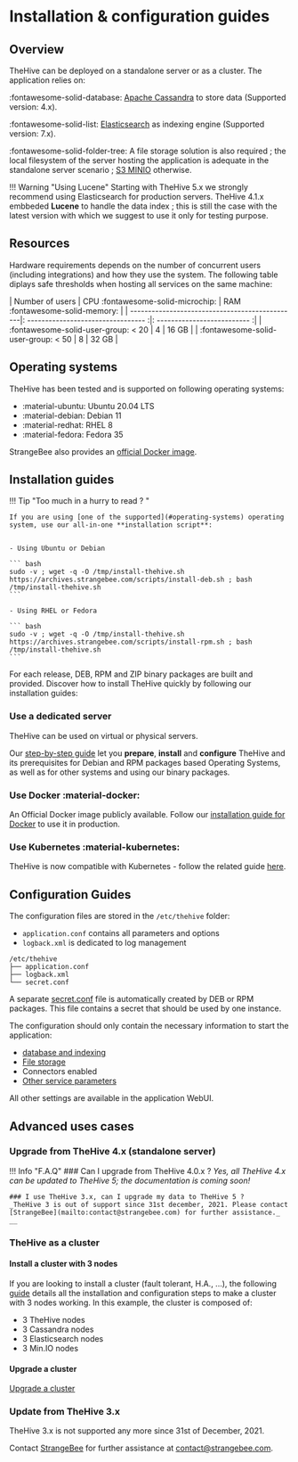 # Installation & configuration guides

## Overview
TheHive can be deployed on a standalone server or as a cluster. The application relies on:

:fontawesome-solid-database: [Apache Cassandra](https://cassandra.apache.org/_/index.html) to store data (Supported version: 4.x).

:fontawesome-solid-list:  [Elasticsearch](https://www.elastic.co) as indexing engine (Supported version: 7.x).

:fontawesome-solid-folder-tree:  A file storage solution is also required ; the local filesystem of the server hosting the application is adequate in the standalone server scenario ; [S3 MINIO](https://min.io/) otherwise.

!!! Warning "Using Lucene"
    Starting with TheHive 5.x we strongly recommend using Elasticsearch for production servers. 
    TheHive 4.1.x embbeded **Lucene** to handle the data index ; this is still the case with the latest version with which we suggest to use it only for testing purpose.

## Resources
Hardware requirements depends on the number of concurrent users (including integrations) and how they use the system. The following table diplays safe thresholds when hosting all services on the same machine:

| Number of users                                | CPU :fontawesome-solid-microchip: | RAM :fontawesome-solid-memory: |
| -----------------------------------------------|: --------------------------------- :|: -------------------------- :|
| :fontawesome-solid-user-group: < 20            | 4                                 | 16 GB                      |
| :fontawesome-solid-user-group: < 50            | 8                                 | 32 GB                      |


## Operating systems
TheHive has been tested and is supported on following operating systems: 

- :material-ubuntu: Ubuntu 20.04 LTS
- :material-debian: Debian 11 
- :material-redhat: RHEL 8
- :material-fedora: Fedora 35

StrangeBee also provides an [official Docker image](https://hub.docker.com/r/strangebee/thehive/tags). 

## Installation guides

!!! Tip "Too much in a hurry to read ? "

    If you are using [one of the supported](#operating-systems) operating system, use our all-in-one **installation script**: 


    - Using Ubuntu or Debian

    ``` bash
    sudo -v ; wget -q -O /tmp/install-thehive.sh https://archives.strangebee.com/scripts/install-deb.sh ; bash /tmp/install-thehive.sh
    ```

    - Using RHEL or Fedora

    ``` bash
    sudo -v ; wget -q -O /tmp/install-thehive.sh https://archives.strangebee.com/scripts/install-rpm.sh ; bash /tmp/install-thehive.sh
    ```

For each release, DEB, RPM and ZIP binary packages are built and provided.
Discover how to install TheHive quickly by following our installation guides:

### Use a dedicated server
TheHive can be used on virtual or physical servers.

Our [step-by-step guide](installation/step-by-step-guide.md) let you **prepare**, **install** and **configure** TheHive and its prerequisites for Debian and RPM packages based Operating Systems, as well as for other systems and using our binary packages.

### Use Docker :material-docker:
An Official Docker image publicly available. Follow our [installation guide for Docker](installation/docker.md) to use it in production.

### Use Kubernetes :material-kubernetes:

TheHive is now compatible with Kubernetes - follow the related guide [here](https://docs.strangebee.com/thehive/setup/installation/docker/#usage-in-kubernetes).



## Configuration Guides
The configuration files are stored in the `/etc/thehive` folder:

  - `application.conf` contains all parameters and options
  - `logback.xml` is dedicated to log management

```
/etc/thehive
├── application.conf
├── logback.xml
└── secret.conf
```

A separate [secret.conf](configuration/secret.md) file is automatically created by DEB or RPM packages. This file contains a secret that should be used by one instance.

The configuration should only contain the necessary information to start the application: 

- [database and indexing](./configuration/database.md)
- [File storage](./configuration/file-storage.md)
- Connectors enabled
- [Other service parameters](./configuration/service.md)
  
All other settings are available in the application WebUI. 

## Advanced uses cases

### Upgrade from TheHive 4.x (standalone server)

!!! Info "F.A.Q"
    ### Can I upgrade from TheHive 4.0.x ?
    _Yes, all TheHive 4.x can be updated to TheHive 5; the documentation is coming soon!_

    ### I use TheHive 3.x, can I upgrade my data to TheHive 5 ? 
    _TheHive 3 is out of support since 31st december, 2021. Please contact [StrangeBee](mailto:contact@strangebee.com) for further assistance._
    __



### TheHive as a cluster

####  Install a cluster with 3 nodes
If you are looking to install a cluster (fault tolerant, H.A., ...), the following [guide](installation/3-node-cluster.md) details all the installation and configuration steps to make a cluster with 3 nodes working. In this example, the cluster is composed of:

  - 3 TheHive nodes
  - 3 Cassandra nodes
  - 3 Elasticsearch nodes
  - 3 Min.IO nodes

#### Upgrade a cluster 

[Upgrade a cluster](./installation/upgrade-cluster.md)

### Update from TheHive 3.x
TheHive 3.x is not supported any more since 31st of December, 2021. 

Contact [StrangeBee](https://www.strangebee.com) for further assistance at [contact@strangebee.com](mailto:contact@strangebee.com). 